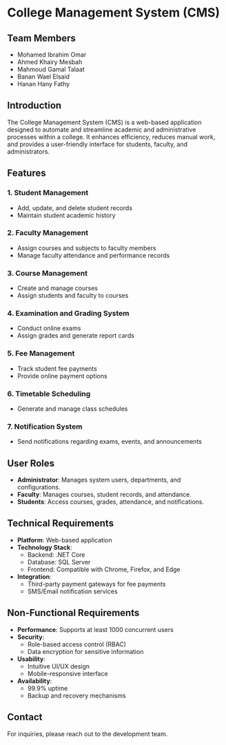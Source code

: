 # College Management System (CMS)

## Team Members
- Mohamed Ibrahim Omar
- Ahmed Khairy Mesbah
- Mahmoud Gamal Talaat
- Banan Wael Elsaid
- Hanan Hany Fathy

## Introduction
The College Management System (CMS) is a web-based application designed to automate and streamline academic and administrative processes within a college. It enhances efficiency, reduces manual work, and provides a user-friendly interface for students, faculty, and administrators.

## Features
### 1. Student Management
- Add, update, and delete student records
- Maintain student academic history

### 2. Faculty Management
- Assign courses and subjects to faculty members
- Manage faculty attendance and performance records

### 3. Course Management
- Create and manage courses
- Assign students and faculty to courses

### 4. Examination and Grading System
- Conduct online exams
- Assign grades and generate report cards

### 5. Fee Management
- Track student fee payments
- Provide online payment options

### 6. Timetable Scheduling
- Generate and manage class schedules

### 7. Notification System
- Send notifications regarding exams, events, and announcements

## User Roles
- **Administrator**: Manages system users, departments, and configurations.
- **Faculty**: Manages courses, student records, and attendance.
- **Students**: Access courses, grades, attendance, and notifications.

## Technical Requirements
- **Platform**: Web-based application
- **Technology Stack**:
  - Backend: .NET Core
  - Database: SQL Server
  - Frontend: Compatible with Chrome, Firefox, and Edge
- **Integration**:
  - Third-party payment gateways for fee payments
  - SMS/Email notification services

## Non-Functional Requirements
- **Performance**: Supports at least 1000 concurrent users
- **Security**:
  - Role-based access control (RBAC)
  - Data encryption for sensitive information
- **Usability**:
  - Intuitive UI/UX design
  - Mobile-responsive interface
- **Availability**:
  - 99.9% uptime
  - Backup and recovery mechanisms

## Contact
For inquiries, please reach out to the development team.

